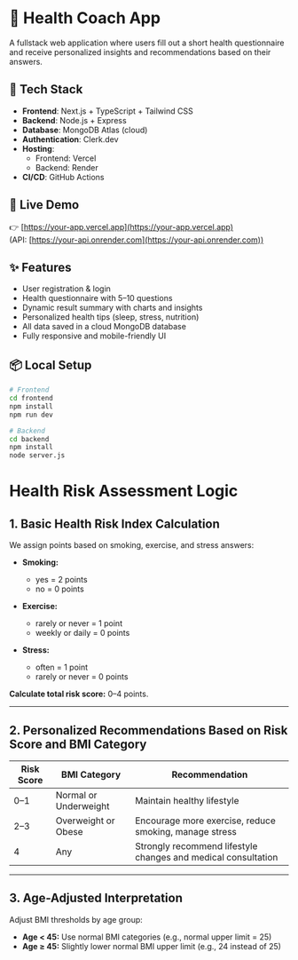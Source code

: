 # 🧠 Health Coach App

A fullstack web application where users fill out a short health questionnaire and receive personalized insights and recommendations based on their answers.

## 🔧 Tech Stack

- **Frontend**: Next.js + TypeScript + Tailwind CSS
- **Backend**: Node.js + Express
- **Database**: MongoDB Atlas (cloud)
- **Authentication**: Clerk.dev
- **Hosting**:
  - Frontend: Vercel
  - Backend: Render
- **CI/CD**: GitHub Actions

## 🚀 Live Demo

👉 [https://your-app.vercel.app](https://your-app.vercel.app)  
(API: [https://your-api.onrender.com](https://your-api.onrender.com))

## ✨ Features

- User registration & login
- Health questionnaire with 5–10 questions
- Dynamic result summary with charts and insights
- Personalized health tips (sleep, stress, nutrition)
- All data saved in a cloud MongoDB database
- Fully responsive and mobile-friendly UI

## 📦 Local Setup

```bash
# Frontend
cd frontend
npm install
npm run dev

# Backend
cd backend
npm install
node server.js
```

# Health Risk Assessment Logic

## 1. Basic Health Risk Index Calculation

We assign points based on smoking, exercise, and stress answers:

- **Smoking:**  
  - yes = 2 points  
  - no = 0 points

- **Exercise:**  
  - rarely or never = 1 point  
  - weekly or daily = 0 points

- **Stress:**  
  - often = 1 point  
  - rarely or never = 0 points

**Calculate total risk score:** 0–4 points.

---

## 2. Personalized Recommendations Based on Risk Score and BMI Category

| Risk Score | BMI Category            | Recommendation                                                 |
|------------|------------------------|----------------------------------------------------------------|
| 0–1        | Normal or Underweight   | Maintain healthy lifestyle                                      |
| 2–3        | Overweight or Obese    | Encourage more exercise, reduce smoking, manage stress         |
| 4          | Any                    | Strongly recommend lifestyle changes and medical consultation  |

---

## 3. Age-Adjusted Interpretation

Adjust BMI thresholds by age group:

- **Age < 45:** Use normal BMI categories (e.g., normal upper limit = 25)
- **Age ≥ 45:** Slightly lower normal BMI upper limit (e.g., 24 instead of 25)
